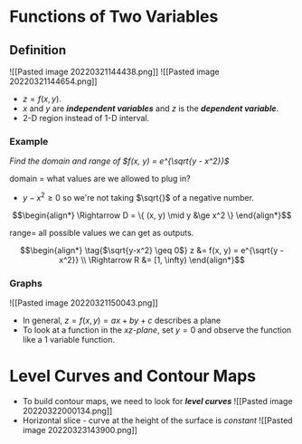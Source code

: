 # Functions of Two Variables
## Definition
![[Pasted image 20220321144438.png]]
![[Pasted image 20220321144654.png]]

- $z = f(x, y)$.
- $x$ and $y$ are ***independent variables*** and $z$ is the ***dependent variable***.
- 2-D region instead of 1-D interval.

### Example
*Find the domain and range of $f(x, y) = e^{\sqrt{y - x^2}}$*

domain = what values are we allowed to plug in?
- $y - x^2 \geq 0$ so we're not taking $\sqrt{}$ of a negative number.

$$\begin{align*}
	\Rightarrow D = \{ (x, y) \mid y &\ge x^2 \}
\end{align*}$$

range=  all possible values we can get as outputs.

$$\begin{align*}
	\tag{$\sqrt{y-x^2} \geq 0$}
	z &= f(x, y) = e^{\sqrt{y - x^2}} \\
	\Rightarrow R &= [1, \infty)
\end{align*}$$

### Graphs
![[Pasted image 20220321150043.png]]

- In general, $z = f(x, y) = ax + by + c$ describes a plane
- To look at a function in the *xz-plane*, set $y = 0$ and observe the function like a 1 variable function.

# Level Curves and Contour Maps
- To build contour maps, we need to look for ***level curves***
![[Pasted image 20220322000134.png]]
- Horizontal slice - curve at the height of the surface is *constant*
![[Pasted image 20220323143900.png]]
